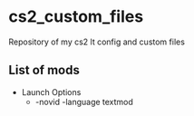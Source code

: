 # cs2_custom_files
Repository of my cs2 lt config and custom files
## List of mods
* Launch Options
  * -novid -language textmod
